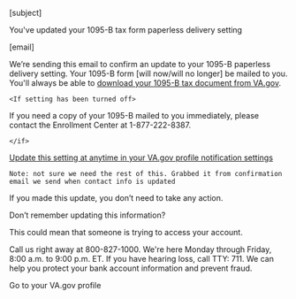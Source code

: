 [subject]

You've updated your 1095-B tax form paperless delivery setting

[email]

We’re sending this email to confirm an update to your 1095-B paperless delivery setting. Your 1095-B form [will now/will no longer] be mailed to you. You'll always be able to [download your 1095-B tax document from VA.gov](https://www.va.gov/records/download-your-irs-1095-b).

`<If setting has been turned off>`

If you need a copy of your 1095-B mailed to you immediately, please contact the Enrollment Center at 1-877-222-8387.

`</if>`
  
[Update this setting at anytime in your VA.gov profile notification settings](https://va.gov/profile/notifications)

`Note: not sure we need the rest of this. Grabbed it from confirmation email we send when contact info is updated`

If you made this update, you don’t need to take any action.

Don’t remember updating this information?

This could mean that someone is trying to access your account.

Call us right away at 800-827-1000. We're here Monday through Friday, 8:00 a.m. to 9:00 p.m. ET. If you have hearing loss, call TTY: 711. We can help you protect your bank account information and prevent fraud.

Go to your VA.gov profile
